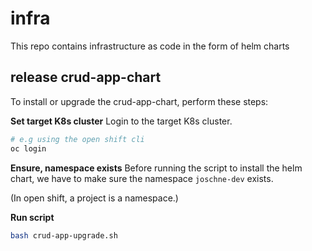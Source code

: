 # infra
This repo contains infrastructure as code in the form of helm charts


## release crud-app-chart

To install or upgrade the crud-app-chart, perform these steps:

**Set target K8s cluster**
Login to the target K8s cluster.
```bash
# e.g using the open shift cli
oc login
```

**Ensure, namespace exists**
Before running the script to install the helm chart, we have to make sure the namespace `joschne-dev` exists. 

(In open shift, a project is a namespace.)

**Run script**
```bash
bash crud-app-upgrade.sh 
```